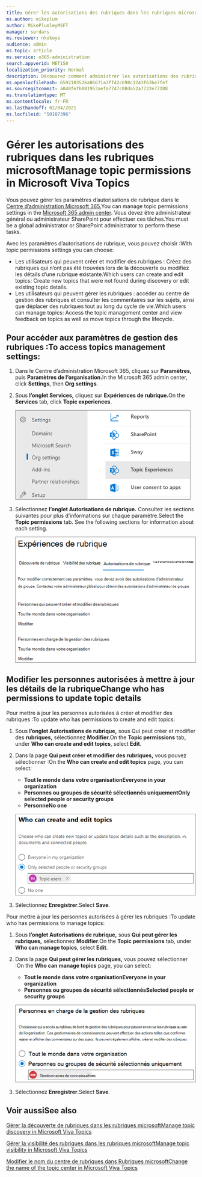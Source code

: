 ```yaml
---
title: Gérer les autorisations des rubriques dans les rubriques microsoft
ms.author: mikeplum
author: MikePlumleyMSFT
manager: serdars
ms.reviewer: nkokoye
audience: admin
ms.topic: article
ms.service: o365-administration
search.appverid: MET150
localization_priority: Normal
description: Découvrez comment administrer les autorisations des rubriques dans Les rubriques microsoft.
ms.openlocfilehash: 6592103526a86671a3ff42c698c1243f63be7fef
ms.sourcegitcommit: a048fefb081953aefa7747c08da52a7722e77288
ms.translationtype: MT
ms.contentlocale: fr-FR
ms.lasthandoff: 02/04/2021
ms.locfileid: "50107396"
---
```

# <a name="manage-topic-permissions-in-microsoft-viva-topics"></a><span data-ttu-id="5404f-103">Gérer les autorisations des rubriques dans les rubriques microsoft</span><span class="sxs-lookup"><span data-stu-id="5404f-103">Manage topic permissions in Microsoft Viva Topics</span></span>

<span data-ttu-id="5404f-104">Vous pouvez gérer les paramètres d’autorisations de rubrique dans le [Centre d’administration Microsoft 365.](https://admin.microsoft.com)</span><span class="sxs-lookup"><span data-stu-id="5404f-104">You can manage topic permissions settings in the [Microsoft 365 admin center](https://admin.microsoft.com).</span></span> <span data-ttu-id="5404f-105">Vous devez être administrateur général ou administrateur SharePoint pour effectuer ces tâches.</span><span class="sxs-lookup"><span data-stu-id="5404f-105">You must be a global administrator or SharePoint administrator to perform these tasks.</span></span>

<span data-ttu-id="5404f-106">Avec les paramètres d’autorisations de rubrique, vous pouvez choisir :</span><span class="sxs-lookup"><span data-stu-id="5404f-106">With topic permissions settings you can choose:</span></span>

- <span data-ttu-id="5404f-107">Les utilisateurs qui peuvent créer et modifier des rubriques : Créez des rubriques qui n’ont pas été trouvées lors de la découverte ou modifiez les détails d’une rubrique existante.</span><span class="sxs-lookup"><span data-stu-id="5404f-107">Which users can create and edit topics: Create new topics that were not found during discovery or edit existing topic details.</span></span>
- <span data-ttu-id="5404f-108">Les utilisateurs qui peuvent gérer les rubriques : accéder au centre de gestion des rubriques et consulter les commentaires sur les sujets, ainsi que déplacer des rubriques tout au long du cycle de vie.</span><span class="sxs-lookup"><span data-stu-id="5404f-108">Which users can manage topics: Access the topic management center and view feedback on topics as well as move topics through the lifecycle.</span></span>

## <a name="to-access-topics-management-settings"></a><span data-ttu-id="5404f-109">Pour accéder aux paramètres de gestion des rubriques :</span><span class="sxs-lookup"><span data-stu-id="5404f-109">To access topics management settings:</span></span>

1. <span data-ttu-id="5404f-110">Dans le Centre d’administration Microsoft 365, cliquez sur **Paramètres,** puis **Paramètres de l’organisation.**</span><span class="sxs-lookup"><span data-stu-id="5404f-110">In the Microsoft 365 admin center, click **Settings**, then **Org settings**.</span></span>
2. <span data-ttu-id="5404f-111">Sous **l’onglet Services,** cliquez sur **Expériences de rubrique.**</span><span class="sxs-lookup"><span data-stu-id="5404f-111">On the **Services** tab, click **Topic experiences**.</span></span>

    ![Connecter les personnes aux connaissances](../media/admin-org-knowledge-options-completed.png) 

3. <span data-ttu-id="5404f-113">Sélectionnez **l’onglet Autorisations de rubrique.** Consultez les sections suivantes pour plus d’informations sur chaque paramètre.</span><span class="sxs-lookup"><span data-stu-id="5404f-113">Select the **Topic permissions** tab. See the following sections for information about each setting.</span></span>

    ![knowledge-network-settings](../media/knowledge-network-settings-topic-permissions.png) 

## <a name="change-who-has-permissions-to-update-topic-details"></a><span data-ttu-id="5404f-115">Modifier les personnes autorisées à mettre à jour les détails de la rubrique</span><span class="sxs-lookup"><span data-stu-id="5404f-115">Change who has permissions to update topic details</span></span>

<span data-ttu-id="5404f-116">Pour mettre à jour les personnes autorisées à créer et modifier des rubriques :</span><span class="sxs-lookup"><span data-stu-id="5404f-116">To update who has permissions to create and edit topics:</span></span>

1. <span data-ttu-id="5404f-117">Sous **l’onglet Autorisations de rubrique,** sous Qui peut créer et modifier des **rubriques,** sélectionnez **Modifier**.</span><span class="sxs-lookup"><span data-stu-id="5404f-117">On the **Topic permissions** tab, under **Who can create and edit topics**, select **Edit**.</span></span>
2. <span data-ttu-id="5404f-118">Dans la page **Qui peut créer et modifier des rubriques,** vous pouvez sélectionner :</span><span class="sxs-lookup"><span data-stu-id="5404f-118">On the **Who can create and edit topics** page, you can select:</span></span>
    - <span data-ttu-id="5404f-119">**Tout le monde dans votre organisation**</span><span class="sxs-lookup"><span data-stu-id="5404f-119">**Everyone in your organization**</span></span>
    - <span data-ttu-id="5404f-120">**Personnes ou groupes de sécurité sélectionnés uniquement**</span><span class="sxs-lookup"><span data-stu-id="5404f-120">**Only selected people or security groups**</span></span>
    - <span data-ttu-id="5404f-121">**Personne**</span><span class="sxs-lookup"><span data-stu-id="5404f-121">**No one**</span></span>

    ![Créer et modifier des rubriques](../media/k-manage-who-can-create-and-edit.png)  

3. <span data-ttu-id="5404f-123">Sélectionnez **Enregistrer**.</span><span class="sxs-lookup"><span data-stu-id="5404f-123">Select **Save**.</span></span>

<span data-ttu-id="5404f-124">Pour mettre à jour les personnes autorisées à gérer les rubriques :</span><span class="sxs-lookup"><span data-stu-id="5404f-124">To update who has permissions to manage topics:</span></span>

1. <span data-ttu-id="5404f-125">Sous **l’onglet Autorisations de rubrique,** sous **Qui peut gérer les rubriques,** sélectionnez **Modifier**.</span><span class="sxs-lookup"><span data-stu-id="5404f-125">On the **Topic permissions** tab, under **Who can manage topics**, select **Edit**.</span></span>
2. <span data-ttu-id="5404f-126">Dans la page **Qui peut gérer les rubriques,** vous pouvez sélectionner :</span><span class="sxs-lookup"><span data-stu-id="5404f-126">On the **Who can manage topics** page, you can select:</span></span>
    - <span data-ttu-id="5404f-127">**Tout le monde dans votre organisation**</span><span class="sxs-lookup"><span data-stu-id="5404f-127">**Everyone in your organization**</span></span>
    - <span data-ttu-id="5404f-128">**Personnes ou groupes de sécurité sélectionnés**</span><span class="sxs-lookup"><span data-stu-id="5404f-128">**Selected people or security groups**</span></span>

    ![Gérer les rubriques](../media/k-manage-who-can-manage-topics.png)  

3. <span data-ttu-id="5404f-130">Sélectionnez **Enregistrer**.</span><span class="sxs-lookup"><span data-stu-id="5404f-130">Select **Save**.</span></span>

## <a name="see-also"></a><span data-ttu-id="5404f-131">Voir aussi</span><span class="sxs-lookup"><span data-stu-id="5404f-131">See also</span></span>

[<span data-ttu-id="5404f-132">Gérer la découverte de rubriques dans les rubriques microsoft</span><span class="sxs-lookup"><span data-stu-id="5404f-132">Manage topic discovery in Microsoft Viva Topics</span></span>](topic-experiences-discovery.md)

[<span data-ttu-id="5404f-133">Gérer la visibilité des rubriques dans les rubriques microsoft</span><span class="sxs-lookup"><span data-stu-id="5404f-133">Manage topic visibility in Microsoft Viva Topics</span></span>](topic-experiences-knowledge-rules.md)

[<span data-ttu-id="5404f-134">Modifier le nom du centre de rubriques dans Rubriques microsoft</span><span class="sxs-lookup"><span data-stu-id="5404f-134">Change the name of the topic center in Microsoft Viva Topics</span></span>](topic-experiences-administration.md)
